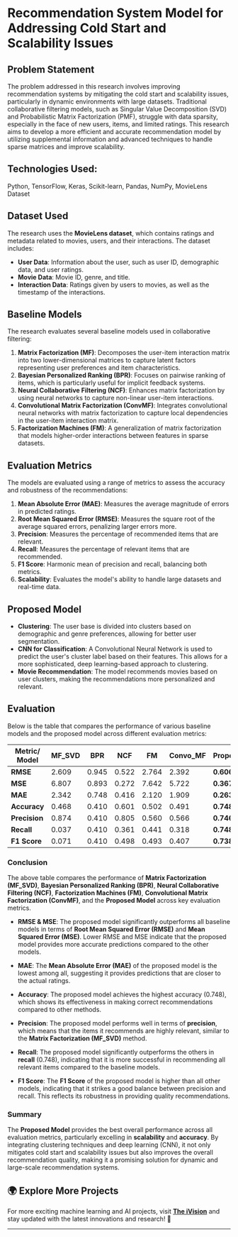 # Recommendation System Model for Addressing Cold Start and Scalability Issues

## Problem Statement

The problem addressed in this research involves improving recommendation systems by mitigating the cold start and scalability issues, particularly in dynamic environments with large datasets. Traditional collaborative filtering models, such as Singular Value Decomposition (SVD) and Probabilistic Matrix Factorization (PMF), struggle with data sparsity, especially in the face of new users, items, and limited ratings. This research aims to develop a more efficient and accurate recommendation model by utilizing supplemental information and advanced techniques to handle sparse matrices and improve scalability.

## Technologies Used:
Python, TensorFlow, Keras, Scikit-learn, Pandas, NumPy, MovieLens Dataset

## Dataset Used

The research uses the **MovieLens dataset**, which contains ratings and metadata related to movies, users, and their interactions. The dataset includes:

- **User Data**: Information about the user, such as user ID, demographic data, and user ratings.
- **Movie Data**: Movie ID, genre, and title.
- **Interaction Data**: Ratings given by users to movies, as well as the timestamp of the interactions.

## Baseline Models

The research evaluates several baseline models used in collaborative filtering:

1. **Matrix Factorization (MF)**: Decomposes the user-item interaction matrix into two lower-dimensional matrices to capture latent factors representing user preferences and item characteristics.
2. **Bayesian Personalized Ranking (BPR)**: Focuses on pairwise ranking of items, which is particularly useful for implicit feedback systems.
3. **Neural Collaborative Filtering (NCF)**: Enhances matrix factorization by using neural networks to capture non-linear user-item interactions.
4. **Convolutional Matrix Factorization (ConvMF)**: Integrates convolutional neural networks with matrix factorization to capture local dependencies in the user-item interaction matrix.
5. **Factorization Machines (FM)**: A generalization of matrix factorization that models higher-order interactions between features in sparse datasets.

## Evaluation Metrics

The models are evaluated using a range of metrics to assess the accuracy and robustness of the recommendations:

1. **Mean Absolute Error (MAE)**: Measures the average magnitude of errors in predicted ratings.
2. **Root Mean Squared Error (RMSE)**: Measures the square root of the average squared errors, penalizing larger errors more.
3. **Precision**: Measures the percentage of recommended items that are relevant.
4. **Recall**: Measures the percentage of relevant items that are recommended.
5. **F1 Score**: Harmonic mean of precision and recall, balancing both metrics.
6. **Scalability**: Evaluates the model's ability to handle large datasets and real-time data.

## Proposed Model

- **Clustering**: The user base is divided into clusters based on demographic and genre preferences, allowing for better user segmentation.
- **CNN for Classification**: A Convolutional Neural Network is used to predict the user's cluster label based on their features. This allows for a more sophisticated, deep learning-based approach to clustering.
- **Movie Recommendation**: The model recommends movies based on user clusters, making the recommendations more personalized and relevant.

## Evaluation

Below is the table that compares the performance of various baseline models and the proposed model across different evaluation metrics:

| Metric/ Model   | MF_SVD | BPR  | NCF  | FM   | Convo_MF | Proposed_model |
|-----------------|--------|------|------|------|----------|----------------|
| **RMSE**        | 2.609  | 0.945| 0.522| 2.764| 2.392    | **0.606**      |
| **MSE**         | 6.807  | 0.893| 0.272| 7.642| 5.722    | **0.367**      |
| **MAE**         | 2.342  | 0.748| 0.416| 2.120| 1.909    | **0.263**      |
| **Accuracy**    | 0.468  | 0.410| 0.601| 0.502| 0.491    | **0.748**      |
| **Precision**   | 0.874  | 0.410| 0.805| 0.560| 0.566    | **0.746**      |
| **Recall**      | 0.037  | 0.410| 0.361| 0.441| 0.318    | **0.748**      |
| **F1 Score**    | 0.071  | 0.410| 0.498| 0.493| 0.407    | **0.738**      |

### Conclusion

The above table compares the performance of **Matrix Factorization (MF_SVD)**, **Bayesian Personalized Ranking (BPR)**, **Neural Collaborative Filtering (NCF)**, **Factorization Machines (FM)**, **Convolutional Matrix Factorization (ConvMF)**, and the **Proposed Model** across key evaluation metrics.

- **RMSE & MSE**: The proposed model significantly outperforms all baseline models in terms of **Root Mean Squared Error (RMSE)** and **Mean Squared Error (MSE)**. Lower RMSE and MSE indicate that the proposed model provides more accurate predictions compared to the other models.
  
- **MAE**: The **Mean Absolute Error (MAE)** of the proposed model is the lowest among all, suggesting it provides predictions that are closer to the actual ratings.

- **Accuracy**: The proposed model achieves the highest accuracy (0.748), which shows its effectiveness in making correct recommendations compared to other methods.

- **Precision**: The proposed model performs well in terms of **precision**, which means that the items it recommends are highly relevant, similar to the **Matrix Factorization (MF_SVD)** method.

- **Recall**: The proposed model significantly outperforms the others in **recall** (0.748), indicating that it is more successful in recommending all relevant items compared to the baseline models.

- **F1 Score**: The **F1 Score** of the proposed model is higher than all other models, indicating that it strikes a good balance between precision and recall. This reflects its robustness in providing quality recommendations.

### Summary

The **Proposed Model** provides the best overall performance across all evaluation metrics, particularly excelling in **scalability** and **accuracy**. By integrating clustering techniques and deep learning (CNN), it not only mitigates cold start and scalability issues but also improves the overall recommendation quality, making it a promising solution for dynamic and large-scale recommendation systems.

## 🌍 Explore More Projects  
For more exciting machine learning and AI projects, visit **[The iVision](https://theivision.wordpress.com/)** and stay updated with the latest innovations and research! 🚀  

---
